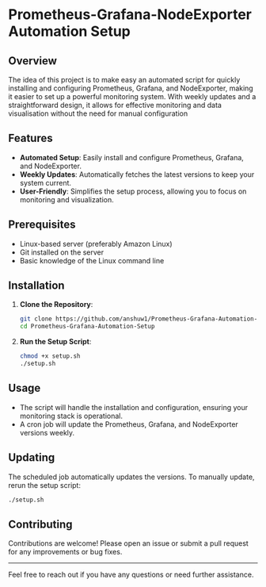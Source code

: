 # Prometheus-Grafana-NodeExporter Automation Setup

## Overview

The idea of this project is to make easy an automated script for quickly installing and configuring Prometheus, Grafana, and NodeExporter, making it easier to set up a powerful monitoring system. With weekly updates and a straightforward design, it allows for effective monitoring and data visualisation without the need for manual configuration

## Features

- **Automated Setup**: Easily install and configure Prometheus, Grafana, and NodeExporter.
- **Weekly Updates**: Automatically fetches the latest versions to keep your system current.
- **User-Friendly**: Simplifies the setup process, allowing you to focus on monitoring and visualization.

## Prerequisites

- Linux-based server (preferably Amazon Linux)
- Git installed on the server
- Basic knowledge of the Linux command line

## Installation

1. **Clone the Repository**:
    ```sh
    git clone https://github.com/anshuw1/Prometheus-Grafana-Automation-Setup.git
    cd Prometheus-Grafana-Automation-Setup
    ```

2. **Run the Setup Script**:
    ```sh
    chmod +x setup.sh
    ./setup.sh
    ```

## Usage

- The script will handle the installation and configuration, ensuring your monitoring stack is operational.
- A cron job will update the Prometheus, Grafana, and NodeExporter versions weekly.

## Updating

The scheduled job automatically updates the versions. To manually update, rerun the setup script:
```sh
./setup.sh
```

## Contributing
Contributions are welcome! Please open an issue or submit a pull request for any improvements or bug fixes.

---

Feel free to reach out if you have any questions or need further assistance.
